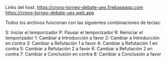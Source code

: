 Links del host.
https://crono-torneo-debate-uex.firebaseapp.com
https://crono-torneo-debate-uex.web.app


Todos los archivos funcionan con las siguientes combinaciones de teclas:

S: Iniciar el temporizador
P: Pausar el temporizador
R: Reiniciar el temporizador
1: Cambiar a Introducción a favor
2: Cambiar a Introducción en contra
3: Cambiar a Refutación 1 a favor
4: Cambiar a Refutación 1 en contra
5: Cambiar a Refutación 2 a favor
6: Cambiar a Refutación 2 en contra
7: Cambiar a Conclusión en contra
8: Cambiar a Conclusión a favor
